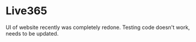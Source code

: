 Live365
=======

UI  of website recently was completely redone. Testing code doesn't work, needs to be updated.
